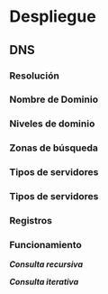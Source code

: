 # Despliegue

## DNS

### Resolución

### Nombre de Dominio

### Niveles de dominio

### Zonas de búsqueda

###  Tipos de servidores

### Tipos de servidores

### Registros

### Funcionamiento

**_Consulta recursiva_**

**_Consulta iterativa_**